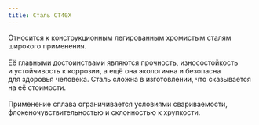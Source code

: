 ```yaml
---
title: Сталь СТ40Х
---
```


Относится к конструкционным легированным хромистым сталям широкого применения.
\
\
Её главными достоинствами являются прочность, износостойкость и устойчивость к коррозии, а ещё она экологична и безопасна для здоровья человека. Сталь сложна в изготовлении, что сказывается на её стоимости.
\
\
Применение сплава ограничивается условиями свариваемости, флокеночувствительностью и склонностью к хрупкости.
